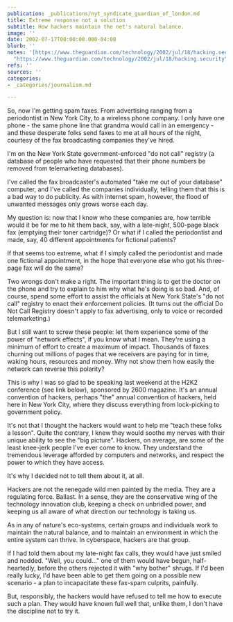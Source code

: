 ```yaml
---
publication: _publications/nyt_syndicate_guardian_of_london.md
title: Extreme response not a solution
subtitle: How hackers maintain the net's natural balance.
image: ''
date: 2002-07-17T00:00:00.000-04:00
blurb: ''
notes: '[https://www.theguardian.com/technology/2002/jul/18/hacking.security](https://www.theguardian.com/technology/2002/jul/18/hacking.security
  "https://www.theguardian.com/technology/2002/jul/18/hacking.security")'
refs: ''
sources: ''
categories:
- _categories/journalism.md

---
```

So, now I'm getting spam faxes. From advertising ranging from a periodontist in New York City, to a wireless phone company. I only have one phone - the same phone line that grandma would call in an emergency - and these desperate folks send faxes to me at all hours of the night, courtesy of the fax broadcasting companies they've hired.

I'm on the New York State government-enforced "do not call" registry (a database of people who have requested that their phone numbers be removed from telemarketing databases).

I've called the fax broadcaster's automated "take me out of your database" computer, and I've called the companies individually, telling them that this is a bad way to do publicity. As with internet spam, however, the flood of unwanted messages only grows worse each day.

My question is: now that I know who these companies are, how terrible would it be for me to hit them back, say, with a late-night, 500-page black fax (emptying their toner cartridge)? Or what if I called the periodontist and made, say, 40 different appointments for fictional patients?

If that seems too extreme, what if I simply called the periodontist and made one fictional appointment, in the hope that everyone else who got his three-page fax will do the same?

Two wrongs don't make a right. The important thing is to get the doctor on the phone and try to explain to him why what he's doing is so bad. And, of course, spend some effort to assist the officials at New York State's "do not call" registry to enact their enforcement policies. (It turns out the official Do Not Call Registry doesn't apply to fax advertising, only to voice or recorded telemarketing.)

But I still want to screw these people: let them experience some of the power of "network effects", if you know what I mean. They're using a minimum of effort to create a maximum of impact. Thousands of faxes churning out millions of pages that we receivers are paying for in time, waking hours, resources and money. Why not show them how easily the network can reverse this polarity?

This is why I was so glad to be speaking last weekend at the H2K2 conference (see link below), sponsored by 2600 magazine. It's an annual convention of hackers, perhaps "the" annual convention of hackers, held here in New York City, where they discuss everything from lock-picking to government policy.

It's not that I thought the hackers would want to help me "teach these folks a lesson". Quite the contrary, I knew they would soothe my nerves with their unique ability to see the "big picture". Hackers, on average, are some of the least knee-jerk people I've ever come to know. They understand the tremendous leverage afforded by computers and networks, and respect the power to which they have access.

It's why I decided not to tell them about it, at all.

Hackers are not the renegade wild men painted by the media. They are a regulating force. Ballast. In a sense, they are the conservative wing of the technology innovation club, keeping a check on unbridled power, and keeping us all aware of what direction our technology is taking us.

As in any of nature's eco-systems, certain groups and individuals work to maintain the natural balance, and to maintain an environment in which the entire system can thrive. In cyberspace, hackers are that group.

If I had told them about my late-night fax calls, they would have just smiled and nodded. "Well, you could..." one of them would have begun, half-heartedly, before the others rejected it with "why bother" shrugs. If I'd been really lucky, I'd have been able to get them going on a possible new scenario - a plan to incapacitate these fax-spam culprits, painfully.

But, responsibly, the hackers would have refused to tell me how to execute such a plan. They would have known full well that, unlike them, I don't have the discipline not to try it.